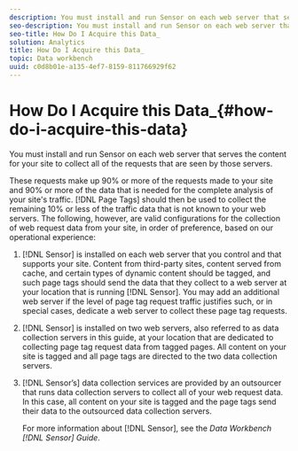 ```yaml
---
description: You must install and run Sensor on each web server that serves the content for your site to collect all of the requests that are seen by those servers.
seo-description: You must install and run Sensor on each web server that serves the content for your site to collect all of the requests that are seen by those servers.
seo-title: How Do I Acquire this Data_
solution: Analytics
title: How Do I Acquire this Data_
topic: Data workbench
uuid: c0d8b01e-a135-4ef7-8159-811766929f62
---
```


# How Do I Acquire this Data_{#how-do-i-acquire-this-data}

You must install and run Sensor on each web server that serves the content for your site to collect all of the requests that are seen by those servers.

 These requests make up 90% or more of the requests made to your site and 90% or more of the data that is needed for the complete analysis of your site's traffic. [!DNL Page Tags] should then be used to collect the remaining 10% or less of the traffic data that is not known to your web servers. The following, however, are valid configurations for the collection of web request data from your site, in order of preference, based on our operational experience: 

1. [!DNL Sensor] is installed on each web server that you control and that supports your site. Content from third-party sites, content served from cache, and certain types of dynamic content should be tagged, and such page tags should send the data that they collect to a web server at your location that is running [!DNL Sensor]. You may add an additional web server if the level of page tag request traffic justifies such, or in special cases, dedicate a web server to collect these page tag requests.
1. [!DNL Sensor] is installed on two web servers, also referred to as data collection servers in this guide, at your location that are dedicated to collecting page tag request data from tagged pages. All content on your site is tagged and all page tags are directed to the two data collection servers.
1. [!DNL Sensor’s] data collection services are provided by an outsourcer that runs data collection servers to collect all of your web request data. In this case, all content on your site is tagged and the page tags send their data to the outsourced data collection servers.

   For more information about [!DNL Sensor], see the *Data Workbench [!DNL Sensor] Guide*. 

